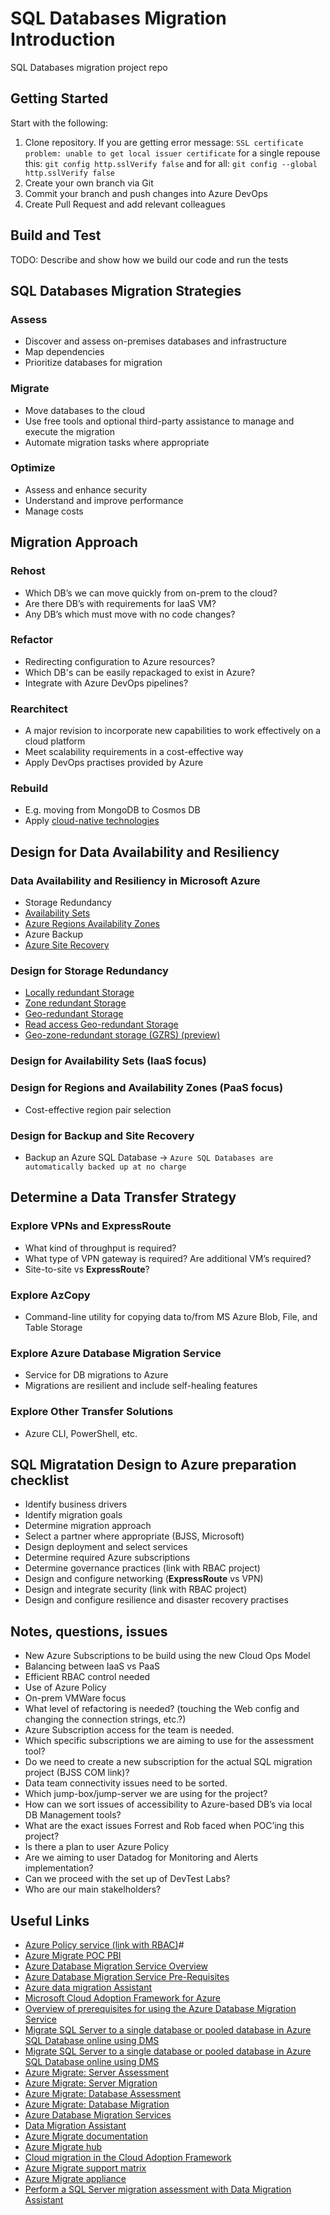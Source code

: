 # SQL Databases Migration Introduction
SQL Databases migration project repo

## Getting Started
Start with the following:
1. Clone repository. If you are getting error message: `SSL certificate problem: unable to get local issuer certificate` for a single repouse this: `git config http.sslVerify false` and for all: `git config --global http.sslVerify false` 
2. Create your own branch via Git
3. Commit your branch and push changes into Azure DevOps
4. Create Pull Request and add relevant colleagues

## Build and Test
TODO: Describe and show how we build our code and run the tests

## SQL Databases Migration Strategies

### Assess

* Discover and assess on-premises databases and infrastructure
* Map dependencies
* Prioritize databases for migration

### Migrate

* Move databases to the cloud
* Use free tools and optional third-party assistance to manage and execute the migration
* Automate migration tasks where appropriate

### Optimize

* Assess and enhance security
* Understand and improve performance
* Manage costs

## Migration Approach

### Rehost

* Which DB’s we can move quickly from on-prem to the cloud?
* Are there DB’s with requirements for IaaS VM?
* Any DB’s which must move with no code changes?

### Refactor

* Redirecting configuration to Azure resources?
* Which DB's can be easily repackaged to exist in Azure?
* Integrate with Azure DevOps pipelines?

### Rearchitect

* A major revision to incorporate new capabilities to work effectively on a cloud platform
* Meet scalability requirements in a cost-effective way
* Apply DevOps practises provided by Azure

### Rebuild

* E.g. moving from MongoDB to Cosmos DB
* Apply [cloud-native technologies](https://docs.microsoft.com/en-gb/dotnet/architecture/modernize-with-azure-containers/modernize-existing-apps-to-cloud-optimized/what-about-cloud-native-applications)

## Design for Data Availability and Resiliency

### Data Availability and Resiliency in Microsoft Azure

* Storage Redundancy  
* [Availability Sets](https://docs.microsoft.com/en-us/azure/virtual-machines/windows/tutorial-availability-sets##targetText=An%20Availability%20Set%20is%20a,storage%20units%2C%20and%20network%20switches.)  
* [Azure Regions Availability Zones](https://docs.microsoft.com/en-us/azure/availability-zones/az-overview##targetText=Availability%20Zones%20is%20a%20high,power%2C%20cooling%2C%20and%20networking.)
* Azure Backup
* [Azure Site Recovery](https://techcommunity.microsoft.com/t5/Azure/ASR-Vs-Azure-backup/m-p/89256)

### Design for Storage Redundancy

* [Locally redundant Storage](https://docs.microsoft.com/en-us/azure/storage/common/storage-introduction##targetText=Locally%2Dredundant%20storage%20(LRS),for%20scenarios%20requiring%20high%20availability.)  
* [Zone redundant Storage](https://docs.microsoft.com/en-us/azure/storage/common/storage-introduction##targetText=Locally%2Dredundant%20storage%20(LRS),for%20scenarios%20requiring%20high%20availability.)  
* [Geo-redundant Storage](https://docs.microsoft.com/en-us/azure/storage/common/storage-introduction##targetText=Locally%2Dredundant%20storage%20(LRS),for%20scenarios%20requiring%20high%20availability.)  
* [Read access Geo-redundant Storage](https://docs.microsoft.com/en-us/azure/storage/common/storage-introduction##targetText=Locally%2Dredundant%20storage%20(LRS),for%20scenarios%20requiring%20high%20availability.)  
* [Geo-zone-redundant storage (GZRS) (preview)](https://docs.microsoft.com/en-us/azure/storage/common/storage-introduction##targetText=Locally%2Dredundant%20storage%20(LRS),for%20scenarios%20requiring%20high%20availability.)  

### Design for Availability Sets (IaaS focus)

### Design for Regions and Availability Zones (PaaS focus)

* Cost-effective region pair selection

### Design for Backup and Site Recovery

* Backup an Azure SQL Database -> `Azure SQL Databases are automatically backed up at no charge`

## Determine a Data Transfer Strategy

### Explore VPNs and **ExpressRoute**

* What kind of throughput is required?
* What type of VPN gateway is required? Are additional VM’s required?
* Site-to-site vs **ExpressRoute**?

### Explore AzCopy

* Command-line utility for copying data to/from MS Azure Blob, File, and Table Storage

### Explore Azure Database Migration Service

* Service for DB migrations to Azure
* Migrations are resilient and include self-healing features

### Explore Other Transfer Solutions

* Azure CLI, PowerShell, etc.

## SQL Migratation Design to Azure preparation checklist

* Identify business drivers  
* Identify migration goals  
* Determine migration approach  
* Select a partner where appropriate (BJSS, Microsoft)  
* Design deployment and select services  
* Determine required Azure subscriptions  
* Determine governance practices (link with RBAC project)  
* Design and configure networking (**ExpressRoute** vs VPN)  
* Design and integrate security (link with RBAC project)  
* Design and configure resilience and disaster recovery practises

## Notes, questions, issues

* New Azure Subscriptions to be build using the new Cloud Ops Model
* Balancing between IaaS vs PaaS
* Efficient RBAC control needed
* Use of Azure Policy
* On-prem VMWare focus
* What level of refactoring is needed? (touching the Web config and changing the connection strings, etc.?)
* Azure Subscription access for the team is needed.
* Which specific subscriptions we are aiming to use for the assessment tool?
* Do we need to create a new subscription for the actual SQL migration project (BJSS COM link)?
* Data team connectivity issues need to be sorted.
* Which jump-box/jump-server we are using for the project?
* How can we sort issues of accessibility to Azure-based DB’s via local DB Management tools?
* What are the exact issues Forrest and Rob faced when POC’ing this project?
* Is there a plan to user Azure Policy
* Are we aiming to user Datadog for Monitoring and Alerts implementation?
* Can we proceed with the set up of DevTest Labs?
* Who are our main stakelholders?

## Useful Links

* [Azure Policy service (link with RBAC)](https://docs.microsoft.com/en-gb/azure/governance/policy/overview)#
* [Azure Migrate POC PBI](https://vbl-core.visualstudio.com/Core%20Engineering/_workitems/edit/51853)
* [Azure Database Migration Service Overview ](https://docs.microsoft.com/en-us/azure/dms/dms-overview)
* [Azure Database Migration Service Pre-Requisites](https://docs.microsoft.com/en-us/azure/dms/pre-reqs)
* [Azure data migration Assistant](https://docs.microsoft.com/en-us/sql/dma/dma-overview?view=sql-server-ver15)
* [Microsoft Cloud Adoption Framework for Azure ](https://docs.microsoft.com/en-gb/azure/cloud-adoption-framework/migrate/index)
* [Overview of prerequisites for using the Azure Database Migration Service](https://docs.microsoft.com/en-us/azure/dms/pre-reqs)
* [Migrate SQL Server to a single database or pooled database in Azure SQL Database online using DMS](https://docs.microsoft.com/en-us/azure/dms/tutorial-sql-server-azure-sql-online)
* [Migrate SQL Server to a single database or pooled database in Azure SQL Database online using DMS](https://docs.microsoft.com/en-us/azure/dms/tutorial-sql-server-azure-sql-online)
* [Azure Migrate: Server Assessment](https://go.microsoft.com/fwlink/?linkid=2055798)
* [Azure Migrate: Server Migration](https://go.microsoft.com/fwlink/?linkid=2055935)
* [Azure Migrate: Database Assessment](https://go.microsoft.com/fwlink/?linkid=2090457)
* [Azure Migrate: Database Migration](https://go.microsoft.com/fwlink/?linkid=2090356)
* [Azure Database Migration Services](https://docs.microsoft.com/en-us/azure/dms/)
* [Data Migration Assistant](https://docs.microsoft.com/en-us/sql/dma/dma-overview?view=sql-server-ver15)
* [Azure Migrate documentation](https://docs.microsoft.com/en-us/azure/migrate/)
* [Azure Migrate hub](https://portal.azure.com/?feature.customPortal=false#blade/Microsoft_Azure_Migrate/AmhResourceMenuBlade/overview)
* [Cloud migration in the Cloud Adoption Framework](https://docs.microsoft.com/en-gb/azure/cloud-adoption-framework/migrate/index)
* [Azure Migrate support matrix](https://docs.microsoft.com/en-gb/azure/migrate/migrate-support-matrix)
* [Azure Migrate appliance](https://docs.microsoft.com/en-gb/azure/migrate/migrate-appliance)
* [Perform a SQL Server migration assessment with Data Migration Assistant](https://docs.microsoft.com/en-gb/sql/dma/dma-assesssqlonprem?view=sql-server-2017)